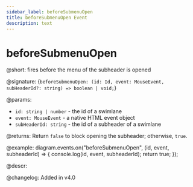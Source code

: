 ```yaml
---
sidebar_label: beforeSubmenuOpen
title: beforeSubmenuOpen Event
description: text
---
```


# beforeSubmenuOpen

@short: fires before the menu of the subheader is opened

@signature: {`beforeSubmenuOpen: (id: Id, event: MouseEvent, subHeaderId?: string) => boolean | void;`}

@params:
- `id: string | number` - the id of a swimlane
- `event: MouseEvent` - a native HTML event object
- `subHeaderId: string` - the id of a subheader of a swimlane

@returns:
Return `false` to block opening the subheader; otherwise, `true`.

@example:
diagram.events.on("beforeSubmenuOpen", (id, event, subheaderId) => {
    console.log(id, event, subheaderId);
    return true;
});

@descr:

@changelog:
Added in v4.0

